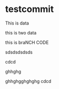 # testcommit

This is data

this is two data

this is braNCH CODE


sdsdsdsdsds


cdcd


ghhghg

ghhghgghghghg
cdcd



